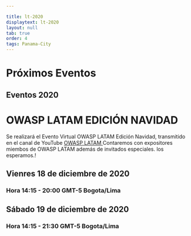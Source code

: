 ```yaml
---

title: lt-2020
displaytext: lt-2020
layout: null
tab: true
order: 4
tags: Panama-City
---
```


# Próximos Eventos

## Eventos 2020

# OWASP LATAM EDICIÓN NAVIDAD


Se realizará el Evento Virtual OWASP LATAM Edición Navidad, transmitido en el canal de YouTube [OWASP LATAM ](https://www.youtube.com/c/OWASPLATAM "OWASP LATAM")
Contaremos con expositores miembos de OWASP LATAM además de invitados especiales. los esperamos.!

## Vienres 18 de diciembre de 2020
### Hora 14:15 - 20:00 GMT-5 Bogota/Lima

## Sábado 19 de diciembre de 2020
### Hora 14:15 - 21:30 GMT-5 Bogota/Lima


